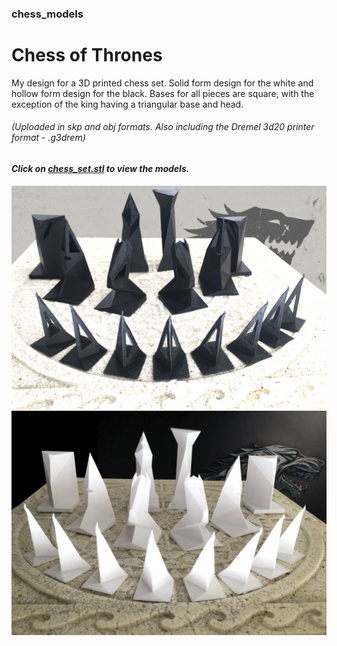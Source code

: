 ### chess_models

Chess of Thrones
================

My design for a 3D printed chess set. Solid form design for the white and hollow form design for the black. Bases for all pieces are square, with the exception of the king having a triangular base and head.
###### (Uploaded in skp and obj formats. Also including the Dremel 3d20 printer format - .g3drem)
#### *Click on [chess_set.stl](https://github.com/aartics/chess_models/blob/master/chess_set.stl "view stl file in 3d") to view the models.*
![alt text](img/hollow_black.JPG?raw=true "Hollow triangular design black chess set")
![alt text](img/solid_white.jpg?raw=true "Solid triangular design white chess set")




